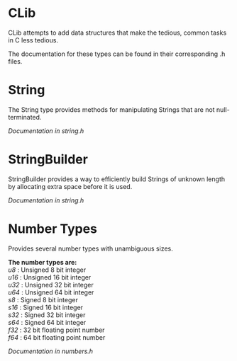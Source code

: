 # CLib
CLib attempts to add data structures that make the tedious, common tasks in C less tedious.

The documentation for these types can be found in their corresponding .h files.

# String
The String type provides methods for manipulating Strings that are not null-terminated.

_Documentation in string.h_

# StringBuilder
StringBuilder provides a way to efficiently build Strings of unknown length by allocating extra space before it is used.

_Documentation in string.h_

# Number Types
Provides several number types with unambiguous sizes.

**The number types are:** <br />
_u8_ : Unsigned 8 bit integer <br />
_u16_ : Unsigned 16 bit integer <br />
_u32_ : Unsigned 32 bit integer <br />
_u64_ : Unsigned 64 bit integer <br />
_s8_ : Signed 8 bit integer <br />
_s16_ : Signed 16 bit integer <br />
_s32_ : Signed 32 bit integer <br />
_s64_ : Signed 64 bit integer <br />
_f32_ : 32 bit floating point number <br />
_f64_ : 64 bit floating point number

_Documentation in numbers.h_